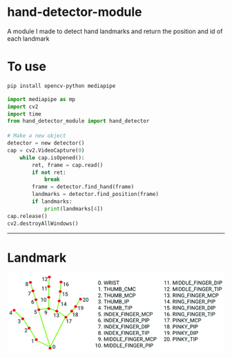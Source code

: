 # hand-detector-module
A module I made to detect hand landmarks and return the position and id of each landmark
# To use 
```bash
pip install opencv-python mediapipe
```
```python
import mediapipe as mp
import cv2
import time
from hand_detector_module import hand_detector

# Make a new object
detector = new detector()
cap = cv2.VideoCapture(0)
    while cap.isOpened():
        ret, frame = cap.read()
        if not ret:
            break
        frame = detector.find_hand(frame)
        landmarks = detector.find_position(frame)
        if landmarks:
            print(landmarks[4])
cap.release()
cv2.destroyAllWindows()
```
------------------
# Landmark
![landmark](hand-landmark.png)
